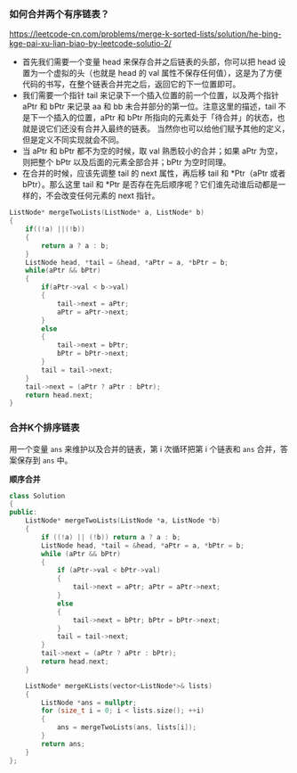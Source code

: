### 如何合并两个有序链表？

https://leetcode-cn.com/problems/merge-k-sorted-lists/solution/he-bing-kge-pai-xu-lian-biao-by-leetcode-solutio-2/

- 首先我们需要一个变量 head 来保存合并之后链表的头部，你可以把 head 设置为一个虚拟的头（也就是 head 的 val 属性不保存任何值），这是为了方便代码的书写，在整个链表合并完之后，返回它的下一位置即可。
- 我们需要一个指针 tail 来记录下一个插入位置的前一个位置，以及两个指针 aPtr 和 bPtr 来记录 aa 和 bb 未合并部分的第一位。注意这里的描述，tail 不是下一个插入的位置，aPtr 和 bPtr 所指向的元素处于「待合并」的状态，也就是说它们还没有合并入最终的链表。 当然你也可以给他们赋予其他的定义，但是定义不同实现就会不同。
- 当 aPtr 和 bPtr 都不为空的时候，取 val 熟悉较小的合并；如果 aPtr 为空，则把整个 bPtr 以及后面的元素全部合并；bPtr 为空时同理。
- 在合并的时候，应该先调整 tail 的 next 属性，再后移 tail 和 *Ptr（aPtr 或者 bPtr）。那么这里 tail 和 *Ptr 是否存在先后顺序呢？它们谁先动谁后动都是一样的，不会改变任何元素的 next 指针。

```c++
ListNode* mergeTwoLists(ListNode* a, ListNode* b)
{
	if((!a) ||(!b))
    {
		return a ? a : b;
    }
    ListNode head, *tail = &head, *aPtr = a, *bPtr = b;
 	while(aPtr && bPtr)
    {
        if(aPtr->val < b->val)
        {
            tail->next = aPtr;
            aPtr = aPtr->next;
		}
        else
        {
            tail->next = bPtr;
            bPtr = bPtr->next;
		}
        tail = tail->next;
    }
    tail->next = (aPtr ? aPtr : bPtr);
    return head.next;
}
```



### 合并K个排序链表

用一个变量 `ans` 来维护以及合并的链表，第 i 次循环把第 i 个链表和 `ans` 合并，答案保存到 `ans` 中。

**顺序合并**

```c++
class Solution 
{
public:
    ListNode* mergeTwoLists(ListNode *a, ListNode *b) 
    {
        if ((!a) || (!b)) return a ? a : b;
        ListNode head, *tail = &head, *aPtr = a, *bPtr = b;
        while (aPtr && bPtr) 
        {
            if (aPtr->val < bPtr->val) 
            {
                tail->next = aPtr; aPtr = aPtr->next;
            } 
            else 
            {
                tail->next = bPtr; bPtr = bPtr->next;
            }
            tail = tail->next;
        }
        tail->next = (aPtr ? aPtr : bPtr);
        return head.next;
    }

    ListNode* mergeKLists(vector<ListNode*>& lists) 
    {
        ListNode *ans = nullptr;
        for (size_t i = 0; i < lists.size(); ++i) 
        {
            ans = mergeTwoLists(ans, lists[i]);
        }
        return ans;
    }
};
```

